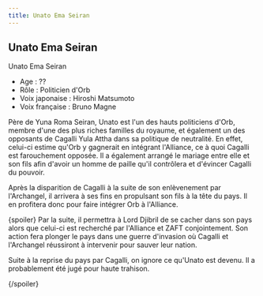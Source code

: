```yaml
---
title: Unato Ema Seiran
---
```


Unato Ema Seiran
----------------

Unato Ema Seiran


- Age : ??  
- Rôle : Politicien d'Orb  
- Voix japonaise : Hiroshi Matsumoto  
- Voix française : Bruno Magne


Père de Yuna Roma Seiran, Unato est l'un des hauts politiciens d'Orb, membre d'une des plus riches familles du royaume, et également un des opposants de Cagalli Yula Attha dans sa politique de neutralité. En effet, celui-ci estime qu'Orb y gagnerait en intégrant l'Alliance, ce à quoi Cagalli est farouchement opposée. Il a également arrangé le mariage entre elle et son fils afin d'avoir un homme de paille qu'il contrôlera et d'évincer Cagalli du pouvoir.


Après la disparition de Cagalli à la suite de son enlèvenement par l'Archangel, il arrivera à ses fins en propulsant son fils à la tête du pays. Il en profitera donc pour faire intégrer Orb à l'Alliance.


{spoiler}
Par la suite, il permettra à Lord Djibril de se cacher dans son pays alors que celui-ci est recherché par l'Alliance et ZAFT conjointement. Son action fera plonger le pays dans une guerre d'invasion où Cagalli et l'Archangel réussiront à intervenir pour sauver leur nation.


Suite à la reprise du pays par Cagalli, on ignore ce qu'Unato est devenu. Il a probablement été jugé pour haute trahison.


{/spoiler}